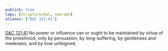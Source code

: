 ```yaml
---
publish: true
tags: [Scripture/DaC, noGraph]
aliases: ["D&C 121:41"]
---
```

[D&C 121:41](https://churchofjesuschrist.org/study/scriptures/dc-testament/dc/121?lang=eng&id=p41#p41) No power or influence can or ought to be maintained by virtue of the priesthood, only by persuasion, by long-suffering, by gentleness and meekness, and by love unfeigned;
